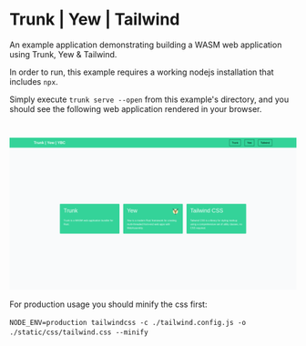Trunk | Yew | Tailwind
======================
An example application demonstrating building a WASM web application using Trunk, Yew & Tailwind.

In order to run, this example requires a working nodejs installation that includes `npx`.

Simply execute `trunk serve --open` from this example's directory, and you should see the following web application rendered in your browser.

<img style="margin-top:2em;" src="example-yew-tailwindcss.png"/>

For production usage you should minify the css first:

`NODE_ENV=production tailwindcss -c ./tailwind.config.js -o ./static/css/tailwind.css --minify`
